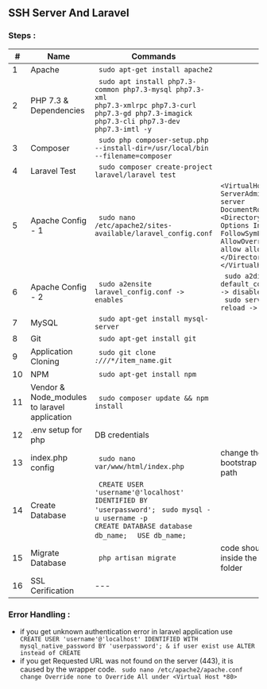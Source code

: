 ## SSH Server And Laravel

### Steps :

| # |Name|Commands| Extras |
|---|---|---|---|
| 1 | Apache | <code> sudo apt-get install apache2  |
| 2 | PHP 7.3 & Dependencies  |  <code> sudo apt install php7.3-common php7.3-mysql php7.3-xml php7.3-xmlrpc php7.3-curl php7.3-gd php7.3-imagick php7.3-cli php7.3-dev php7.3-imtl -y |
| 3 | Composer | <code> sudo php composer-setup.php --install-dir=/usr/local/bin --filename=composer |
| 4 | Laravel Test | <code> sudo composer create-project laravel/laravel test |
| 5 | Apache Config - 1 |  <code> sudo nano /etc/apache2/sites-available/laravel_config.conf | <code><VirtualHost *:80> ServerAdmin ip-of-the-server DocumentRoot /var/www/html <Directory /var/www/> Options Indexes FollowSymLinks MultiViews AllowOverride All Order allow allow from all <\/Directory> <\/VirtualHost> |
| 6 | Apache Config - 2 | <code> sudo a2ensite laravel_config.conf -> enables | <code> sudo a2dissite default_configuration_file -> disables </code> <code> sudo service apache2 reload -> used in between | 
| 7 | MySQL | <code> sudo apt-get install mysql-server | 
| 8 | Git | <code> sudo apt-get install git | 
| 9 | Application Cloning | <code> sudo git clone *://*/*/item_name.git |
| 10 | NPM | <code> sudo apt-get install npm |
| 11 | Vendor & Node_modules to laravel application | <code> sudo composer update && npm install |
| 12 | .env setup for php | DB credentials |
| 13 | index.php config | <code> sudo nano var/www/html/index.php | change the vendor & bootstrap folder to relative path | 
| 14 | Create Database |<code> CREATE USER 'username'@'localhost' IDENTIFIED BY 'userpassword';</code> <code> sudo mysql -u username -p </code> <code> CREATE DATABASE database db_name; </code> <code>  USE db_name; </code> |
| 15 | Migrate Database | <code> php artisan migrate | code should be executed inside the laravelApplication folder | 
| 16 | SSL Cerification | --- | 

### Error Handling :

 - if you get unknown authentication error in laravel application use <code> CREATE  USER 'username'@'localhost' IDENTIFIED WITH mysql_native_password BY 'userpassword'; & if user exist use ALTER instead of CREATE </code>
 - if you get Requested URL was not found on the server (443), it is caused by the wrapper code. <code> sudo nano /etc/apache2/apache.conf change Override none to Override All under <Virtual Host *80> </code>
 
 
 

